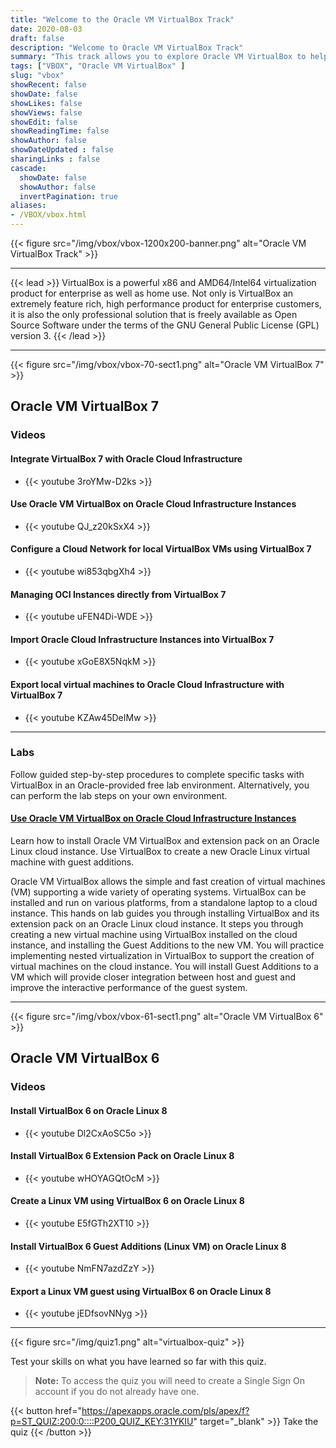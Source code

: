 ```yaml
---
title: "Welcome to the Oracle VM VirtualBox Track"
date: 2020-08-03
draft: false
description: "Welcome to Oracle VM VirtualBox Track"
summary: "This track allows you to explore Oracle VM VirtualBox to help you grow your skill set using free videos and hands-on tutorials and labs. Whether you are working with traditional, cloud-based, or virtual environments, these skills will progress your knowledge into becoming better at testing, developing, demonstrating, and deploying solutions across multiple platforms from ultra-books to high-end server class hardware and cloud infrastructure, using a lightweight, easy to use, fast and powerful virtualization engine."
tags: ["VBOX", "Oracle VM VirtualBox" ]
slug: "vbox"
showRecent: false
showDate: false
showLikes: false
showViews: false
showEdit: false
showReadingTime: false
showAuthor: false
showDateUpdated : false
sharingLinks : false
cascade:
  showDate: false
  showAuthor: false
  invertPagination: true
aliases:
- /VBOX/vbox.html
---
```


{{< figure src="/img/vbox/vbox-1200x200-banner.png" alt="Oracle VM VirtualBox Track" >}}

---

{{< lead >}} VirtualBox is a powerful x86 and AMD64/Intel64 virtualization product for enterprise as well as home use. Not only is VirtualBox an extremely feature rich, high performance product for enterprise customers, it is also the only professional solution that is freely available as Open Source Software under the terms of the GNU General Public License (GPL) version 3. {{< /lead >}}

---

{{< figure src="/img/vbox/vbox-70-sect1.png" alt="Oracle VM VirtualBox 7" >}}

## Oracle VM VirtualBox 7 
### Videos

#### Integrate VirtualBox 7 with Oracle Cloud Infrastructure

- {{< youtube 3roYMw-D2ks >}}

#### Use Oracle VM VirtualBox on Oracle Cloud Infrastructure Instances

- {{< youtube QJ_z20kSxX4 >}}

#### Configure a Cloud Network for local VirtualBox VMs using VirtualBox 7

- {{< youtube wi853qbgXh4 >}}

#### Managing OCI Instances directly from VirtualBox 7

- {{< youtube uFEN4Di-WDE >}}

#### Import Oracle Cloud Infrastructure Instances into VirtualBox 7

- {{< youtube xGoE8X5NqkM >}}

#### Export local virtual machines to Oracle Cloud Infrastructure with VirtualBox 7

- {{< youtube KZAw45DeIMw >}}

---

### Labs

Follow guided step-by-step procedures to complete specific tasks with VirtualBox in an Oracle-provided free lab environment. Alternatively, you can perform the lab steps on your own environment.

#### [Use Oracle VM VirtualBox on Oracle Cloud Infrastructure Instances](https://luna.oracle.com/lab/922eabed-e47c-4934-a4a5-dbacc02f4f3b)

Learn how to install Oracle VM VirtualBox and extension pack on an Oracle Linux cloud instance. Use VirtualBox to create a new Oracle Linux virtual machine with guest additions.

Oracle VM VirtualBox allows the simple and fast creation of virtual machines (VM) supporting a wide variety of operating systems. VirtualBox can be installed and run on various platforms, from a standalone laptop to a cloud instance. This hands on lab guides you through installing VirtualBox and its extension pack on an Oracle Linux cloud instance. It steps you through creating a new virtual machine using VirtualBox installed on the cloud instance, and installing the Guest Additions to the new VM.  You will practice implementing nested virtualization in VirtualBox to support the creation of virtual machines on the cloud instance. You will install Guest Additions to a VM which will provide closer integration between host and guest and improve the interactive performance of the guest system.

---

{{< figure src="/img/vbox/vbox-61-sect1.png" alt="Oracle VM VirtualBox 6" >}}
## Oracle VM VirtualBox 6 
### Videos

#### Install VirtualBox 6 on Oracle Linux 8

- {{< youtube Dl2CxAoSC5o >}}

#### Install VirtualBox 6 Extension Pack on Oracle Linux 8

- {{< youtube wHOYAGQtOcM >}}

#### Create a Linux VM using VirtualBox 6 on Oracle Linux 8

- {{< youtube E5fGTh2XT10 >}}

#### Install VirtualBox 6 Guest Additions (Linux VM) on Oracle Linux 8

- {{< youtube NmFN7azdZzY >}}

#### Export a Linux VM guest using VirtualBox 6 on Oracle Linux 8

- {{< youtube jEDfsovNNyg >}}

---

{{< figure src="/img/quiz1.png" alt="virtualbox-quiz" >}}

Test your skills on what you have learned so far with this quiz.

> **Note:** To access the quiz you will need to create a Single Sign On account if you do not already have one.

{{< button href="https://apexapps.oracle.com/pls/apex/f?p=ST_QUIZ:200:0::::P200_QUIZ_KEY:31YKIU" target="_blank" >}}
Take the quiz
{{< /button >}}
